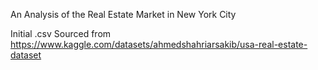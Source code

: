 An Analysis of the Real Estate Market in New York City

Initial .csv Sourced from https://www.kaggle.com/datasets/ahmedshahriarsakib/usa-real-estate-dataset



